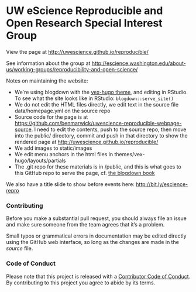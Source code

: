 UW eScience Reproducible and Open Research Special Interest Group
============

View the page at http://uwescience.github.io/reproducible/

See information about the group at http://escience.washington.edu/about-us/working-groups/reproducibility-and-open-science/
 
Notes on maintaining the website:

- We're using blogdown with the [vex-hugo theme](https://github.com/themefisher/vex-hugo), and editing in RStudio. To see what the site looks like in RStudio: `blogdown::serve_site()`
- We do not edit the HTML files directly, we edit text in the source file data/homepage.yml on the source repo
- Source code for the page is at https://github.com/benmarwick/uwescience-reproducible-webpage-source. I need to edit the contents, push to the source repo, then move into the public/ directory, commit and push in that directory to show the rendered page at http://uwescience.github.io/reproducible/
- We add images to static/images
- We edit menu anchors in the html files in themes/vex-hugo/layouts/partials
- The .git repo for these materials is in /public, and this is what goes to this GitHub repo to serve the page, cf. [the blogdown book](https://bookdown.org/yihui/blogdown/github-pages.html)

We also have a title slide to show before events here: http://bit.ly/escience-repro

### Contributing

Before you make a substantial pull request, you should always file an issue and
make sure someone from the team agrees that it’s a problem. 

Small typos or grammatical errors in documentation may be edited directly using
the GitHub web interface, so long as the changes are made in the _source_ file.

### Code of Conduct

Please note that this project is released with a
[Contributor Code of Conduct](CODE_OF_CONDUCT.md). By contributing to this
project you agree to abide by its terms.